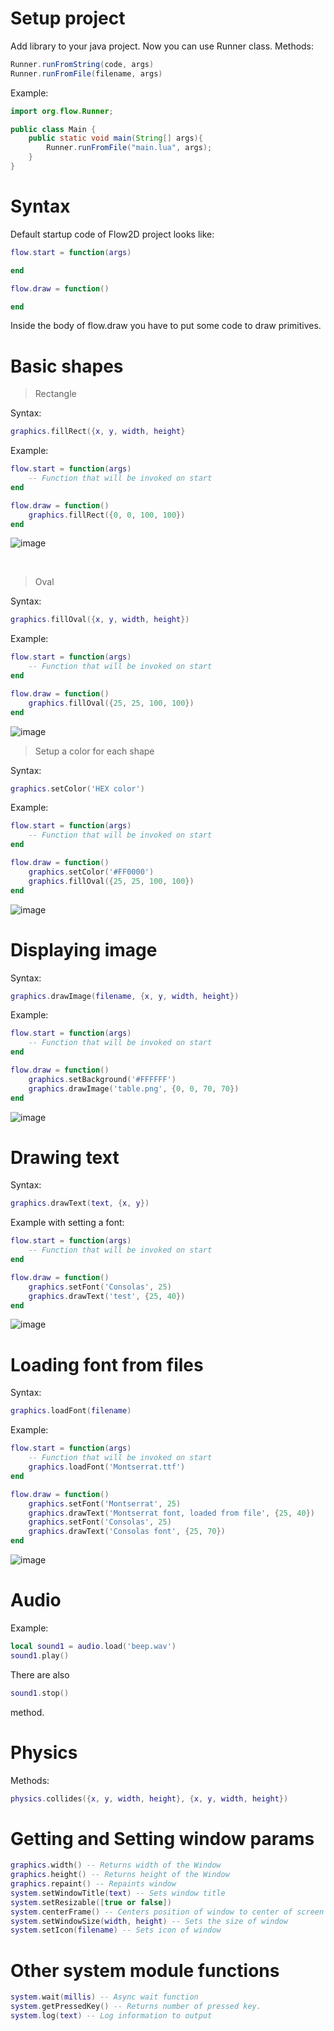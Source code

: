 # Setup project
Add library to your java project. Now you can use Runner class. Methods:
```java
Runner.runFromString(code, args)
Runner.runFromFile(filename, args)
```
Example:
```java
import org.flow.Runner;

public class Main {
    public static void main(String[] args){
        Runner.runFromFile("main.lua", args);
    }
}

```

# Syntax
Default startup code of Flow2D project looks like:
```lua
flow.start = function(args)

end

flow.draw = function()

end
```
Inside the body of <bold>flow.draw</bold> you have to put some code to draw primitives.
# Basic shapes
> Rectangle

Syntax:
```lua
graphics.fillRect({x, y, width, height}
```

Example:
```lua
flow.start = function(args)
    -- Function that will be invoked on start
end

flow.draw = function()
    graphics.fillRect({0, 0, 100, 100})
end
```
![image](https://github.com/Monsler/Flow2D/assets/105060825/6218d852-f95f-4604-8a1a-eca543790c75)


<br>

> Oval

Syntax:
```lua
graphics.fillOval({x, y, width, height})
```

Example:
```lua
flow.start = function(args)
    -- Function that will be invoked on start
end

flow.draw = function()
    graphics.fillOval({25, 25, 100, 100})
end
```
![image](https://github.com/Monsler/Flow2D/assets/105060825/5769d870-cf09-4c26-a692-d5b3bac171e3)

> Setup a color for each shape

Syntax:
```lua
graphics.setColor('HEX color')
```
Example:
```lua
flow.start = function(args)
    -- Function that will be invoked on start
end

flow.draw = function()
    graphics.setColor('#FF0000')
    graphics.fillOval({25, 25, 100, 100})
end
```
![image](https://github.com/Monsler/Flow2D/assets/105060825/895e62d8-a649-46b8-8417-ba44ba1a00f1)

# Displaying image
Syntax:
```lua
graphics.drawImage(filename, {x, y, width, height})
```

Example:
```lua
flow.start = function(args)
    -- Function that will be invoked on start
end

flow.draw = function()
    graphics.setBackground('#FFFFFF')
    graphics.drawImage('table.png', {0, 0, 70, 70})
end
```
![image](https://github.com/Monsler/Flow2D/assets/105060825/2918d7a9-fdfe-4fd9-b59f-a5c90df30b0b)

# Drawing text
Syntax:
```lua
graphics.drawText(text, {x, y})
```

Example with setting a font:
```lua
flow.start = function(args)
    -- Function that will be invoked on start
end

flow.draw = function()
    graphics.setFont('Consolas', 25)
    graphics.drawText('test', {25, 40})
end
```
![image](https://github.com/Monsler/Flow2D/assets/105060825/3b8bc426-5417-4e3c-9f0a-191d453ed6d9)

# Loading font from files
Syntax:
```lua
graphics.loadFont(filename)
```

Example:
```lua
flow.start = function(args)
    -- Function that will be invoked on start
    graphics.loadFont('Montserrat.ttf')
end

flow.draw = function()
    graphics.setFont('Montserrat', 25)
    graphics.drawText('Montserrat font, loaded from file', {25, 40})
    graphics.setFont('Consolas', 25)
    graphics.drawText('Consolas font', {25, 70})
end
```
![image](https://github.com/Monsler/Flow2D/assets/105060825/7668fb27-e7ba-4975-935f-41491ed9933d)

# Audio
Example:
```lua
local sound1 = audio.load('beep.wav')
sound1.play()
```
There are also
```lua
sound1.stop()
```
method.

# Physics
Methods:
```lua
physics.collides({x, y, width, height}, {x, y, width, height})
```

# Getting and Setting window params
```lua
graphics.width() -- Returns width of the Window
graphics.height() -- Returns height of the Window
graphics.repaint() -- Repaints window
system.setWindowTitle(text) -- Sets window title
system.setResizable([true or false])
system.centerFrame() -- Centers position of window to center of screen
system.setWindowSize(width, height) -- Sets the size of window
system.setIcon(filename) -- Sets icon of window
```

# Other system module functions
```lua
system.wait(millis) -- Async wait function
system.getPressedKey() -- Returns number of pressed key.
system.log(text) -- Log information to output
```
